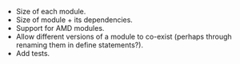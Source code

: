 - Size of each module.
- Size of module + its dependencies.
- Support for AMD modules.
- Allow different versions of a module to co-exist (perhaps through renaming them in define statements?).
- Add tests.
